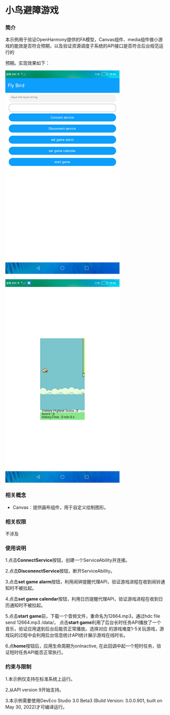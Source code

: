 # 小鸟避障游戏

### 简介

本示例用于验证OpenHarmony提供的FA模型，Canvas组件、media组件做小游戏的能效是否符合预期，以及验证资源调度子系统的API接口是否符合后台规范运行的

预期。实现效果如下：

![](screenshot/snapshot1.png)

![](screenshot/snapshot2.png)

### 相关概念

-  Canvas：提供画布组件，用于自定义绘制图形。

### 相关权限

不涉及

### 使用说明

1.点击**ConnectService**按钮，创建一个ServiceAbility并连接。

2.点击**DisconenctService**按钮，断开ServiceAbility。

3.点击**set game alarm**按钮，利用闹钟提醒代理API，验证游戏进程在收到闹铃通知时不被拉起。

4.点击**set game calendar**按钮，利用日历提醒代理API，验证游戏进程在收到日历通知时不被拉起。

5.点击**start game**前，下载一个音频文件，重命名为12664.mp3，通过hdc file send 12664.mp3 /data/，
点击**start game**利用了后台长时任务API播放了一个音乐，验证应用退到后台后能否正常播放。选择对应
的游戏难度1-5关玩游戏，游戏玩的过程中会利用后台信息统计API统计展示游戏在线时长。

6.点**home**按钮后，应用生命周期为onInactive, 在此回调中起一个短时任务，验证短时任务API能否正常执行。

### 约束与限制

1.本示例仅支持在标准系统上运行。

2.从API version 9开始支持。

3.本示例需要使用DevEco Studio 3.0 Beta3 (Build Version: 3.0.0.901, built on May 30, 2022)才可编译运行。